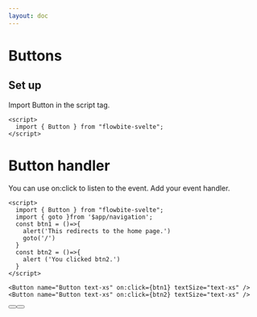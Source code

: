 ```yaml
---
layout: doc
---
```


<script>
  import { Button } from "flowbite-svelte";
  import { goto }from '$app/navigation';
  const btn1 = ()=>{
    alert('This redirects to the home page.')
    goto('/')
  }
  const btn2 = ()=>{
    alert ('You clicked btn2.')
  }
</script>

<h1 class="text-3xl w-full dark:text-white mb-8">Buttons</h1>

<h2 class="text-2xl w-full dark:text-white">Set up</h2>

<p class="dark:text-white">Import Button in the script tag.</p>

```svelte
<script>
  import { Button } from "flowbite-svelte";
</script>
```

<h1 class="text-3xl w-full text-gray-900 dark:text-white">Button handler</h1>

<p class="dark:text-white">You can use on:click to listen to the event. Add your event handler.</p>

```svelte
<script>
  import { Button } from "flowbite-svelte";
  import { goto }from '$app/navigation';
  const btn1 = ()=>{
    alert('This redirects to the home page.')
    goto('/')
  }
  const btn2 = ()=>{
    alert ('You clicked btn2.')
  }
</script>

<Button name="Button text-xs" on:click={btn1} textSize="text-xs" />
<Button name="Button text-xs" on:click={btn2} textSize="text-xs" />
```

<div class="rounded-xl w-full my-4 mx-auto bg-gradient-to-r bg-white dark:bg-gray-900 border border-gray-200 dark:border-gray-700 p-2 sm:p-6">
<Button name="Button text-xs" on:click={btn1} textSize="text-xs" />
<Button name="Button text-xs" on:click={btn2} textSize="text-xs" />
</div>
